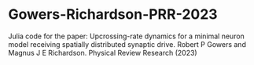 # Gowers-Richardson-PRR-2023
Julia code for the paper: 
Upcrossing-rate dynamics for a minimal neuron model receiving spatially distributed synaptic drive.
Robert P Gowers and Magnus J E Richardson.
Physical Review Research (2023)
